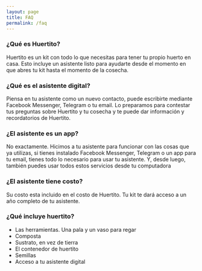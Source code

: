 ```yaml
---
layout: page
title: FAQ
permalink: /faq
---
```


### ¿Qué es Huertito? ###
Huertito es un kit con todo lo que necesitas para tener tu propio huerto en casa. Esto incluye un asistente listo para ayudarte desde el momento en que abres tu kit hasta el momento de la cosecha.

### ¿Qué es el asistente digital? ###
Piensa en tu asistente como un nuevo contacto, puede escribirte mediante Facebook Messenger, Telegram o tu email. Lo preparamos para contestar tus preguntas sobre Huertito y tu cosecha y te puede dar información y recordatorios de Huertito.

### ¿El asistente es un app? ###
No exactamente. Hicimos a tu asistente para funcionar con las cosas que ya utilizas, si tienes instalado Facebook Messenger, Telegram o un app para tu email, tienes todo lo necesario para usar tu asistente. Y, desde luego, también puedes usar todos estos servicios desde tu computadora

### ¿El asistente tiene costo? ###
Su costo esta incluido en el costo de Huertito. Tu kit te dará acceso a un año completo de tu asistente.

### ¿Qué incluye huertito? ###
- Las herramientas. Una pala y un vaso para regar
- Composta
- Sustrato, en vez de tierra
- El contenedor de huertito
- Semillas
- Acceso a tu asistente digital
